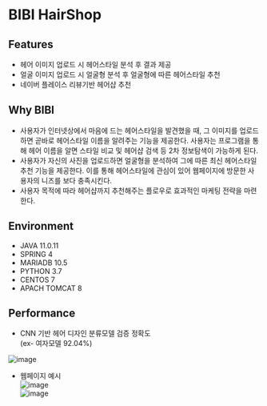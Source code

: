 # BIBI HairShop 

## Features
- 헤어 이미지 업로드 시 헤어스타일 분석 후 결과 제공
- 얼굴 이미지 업로드 시 얼굴형 분석 후 얼굴형에 따른 헤어스타일 추천
- 네이버 플레이스 리뷰기반 헤어샵 추천

## Why BIBI
- 사용자가 인터넷상에서 마음에 드는 헤어스타일을 발견했을 때, 그 이미지를 업로드하면 곧바로 헤어스타일 이름을 알려주는 기능을 제공한다. 사용자는 프로그램을 통해 헤어 이름을 알면 스타일 비교 및 헤어샵 검색 등 2차 정보탐색이 가능하게 된다.
- 사용자가 자신의 사진을 업로드하면 얼굴형을 분석하여 그에 따른 최신 헤어스타일 추천 기능을 제공한다. 이를 통해 헤어스타일에 관심이 있어 웹페이지에 방문한 사용자의 니즈를 보다 충족시킨다.
- 사용자 목적에 따라 헤어샵까지 추천해주는 플로우로 효과적인 마케팅 전략을 마련한다.

## Environment
- JAVA 11.0.11
- SPRING 4
- MARIADB 10.5
- PYTHON 3.7
- CENTOS 7
- APACH TOMCAT 8

## Performance
- CNN 기반 헤어 디자인 분류모델 검증 정확도<br/>
(ex- 여자모델 92.04%)<br/>

![image](https://user-images.githubusercontent.com/77317737/118123199-e0ec2600-b42e-11eb-93e5-bdf8db6bc50c.png)

- 웹페이지 예시<br/>
![image](https://user-images.githubusercontent.com/77317737/118123304-05480280-b42f-11eb-9e2a-4f494e7fd4b7.png)<br/>
![image](https://user-images.githubusercontent.com/77317737/118123324-0bd67a00-b42f-11eb-90cc-d6a4dd76c806.png)
